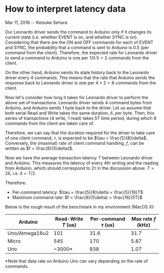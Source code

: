 # How to interpret latency data

Mar 11, 2018 -- Keisuke Sehara

Our Leonardo driver sends the command to Arduino only if it changes its current
state (i.e. whether EVENT is on, and whether SYNC is on).
Considering that there are the ON and OFF commands for each of EVENT and SYNC,
the probability that a command is sent to Arduino is 0.5 (per command from the
client).
Therefore, the expected rate for Leonardo driver to send a command to Arduino
is one per $1/0.5 = 2$ commands from the client.

On the other hand, Arduino sends its state history back to the Leonardo driver
every 4 commands.
This means that the rate that Arduino sends the response back to Leonardo driver
is one per $4 \times 2 = 8$ commands from the client.

Now let's consider how long it takes for Leonardo driver to perform the above set
of transactions.
Leonardo driver sends 4 command bytes from Arduino, and Arduino sends 1 byte back
to the driver.
Let us assume that both serial Read and Write takes the same duration, $\delta$,
per byte.
Then, this series of transactions (4 write, 1 read) takes $5T$ time period,
during which 8 commands from the client are taken care of.

Therefore, we can say that the duration required for the driver to take care of
one client command, $\tau$, is expected to be $\tau = \frac{5}{8}\delta$.
Conversely, the (maximal) rate of client command handling, $f$, can be written
as $f = \frac{8}{5\delta}$.

Now we have the average transaction latency $T$ between Leonardo driver and Arduino.
This measures the latency of every 4th writing and the reading from Arduino,
which should correspond to $2\tau$ in the discussion above: $T = 2\delta$,
i.e. $\delta = T/2$.

Therefore:

+ Per-command latency: $\tau = \frac{5}{8}\delta = \frac{5}{16}T$
+ Maximum command rate: $f = \frac{8}{5\delta} = \frac{16}{5T}$

Below is the rough result of the benchmark in my environment (MacOS X):

|Arduino        |Read-Write $T$ (us) |Per-command $\tau$ (us) |Max rate $f$ (kHz) |
|---------------|--------------------|------------------------|-------------------|
|Uno/Atmega16u2 |101                 |31.6                    |31.7               |
|Micro          |545                 |170                     |5.87               |
|Uno            |~3000*              |938                     |1.07               |

\*Note that data rate on Arduino Uno can vary depending on the rate of commands.

